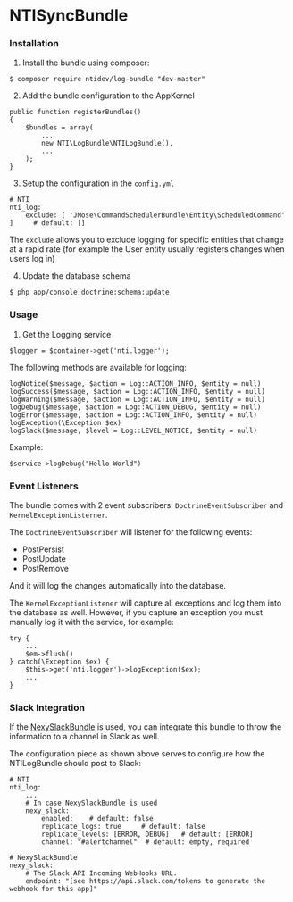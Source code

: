 # NTISyncBundle


### Installation

1. Install the bundle using composer:

```
$ composer require ntidev/log-bundle "dev-master"
```


2. Add the bundle configuration to the AppKernel


```
public function registerBundles()
{
    $bundles = array(
        ...
        new NTI\LogBundle\NTILogBundle(),
        ...
    );
}
```

3. Setup the configuration in the ``config.yml``

```
# NTI
nti_log:
    exclude: [ 'JMose\CommandSchedulerBundle\Entity\ScheduledCommand' ]     # default: []
```

The ``exclude`` allows you to exclude logging for specific entities that change at a rapid rate (for example the User entity usually registers changes when users log in)

4. Update the database schema

```
$ php app/console doctrine:schema:update
```


### Usage

1. Get the Logging service

```
$logger = $container->get('nti.logger');
```

The following methods are available for logging:

```
logNotice($message, $action = Log::ACTION_INFO, $entity = null)
logSuccess($message, $action = Log::ACTION_INFO, $entity = null)
logWarning($message, $action = Log::ACTION_INFO, $entity = null) 
logDebug($message, $action = Log::ACTION_DEBUG, $entity = null)
logError($message, $action = Log::ACTION_INFO, $entity = null)    
logException(\Exception $ex) 
logSlack($message, $level = Log::LEVEL_NOTICE, $entity = null) 
```

Example:

```
$service->logDebug("Hello World")
```


### Event Listeners

The bundle comes with 2 event subscribers: ``DoctrineEventSubscriber`` and ``KernelExceptionListerner``.

The ``DoctrineEventSubscriber`` will listener for the following events:

* PostPersist
* PostUpdate
* PostRemove

And it will log the changes automatically into the database.

The ``KernelExceptionListener`` will capture all exceptions and log them into the database as well. However, if you capture an exception you must manually log it with the service, for example:

```
try {
    ...
    $em->flush()
} catch(\Exception $ex) {
    $this->get('nti.logger')->logException($ex);
    ...
}
```

### Slack Integration

If the [NexySlackBundle](https://github.com/nexylan/slack-bundle "https://github.com/nexylan/slack-bundle") is used, you can integrate this bundle to throw the information to a channel in Slack as well.

The configuration piece as shown above serves to configure how the NTILogBundle should post to Slack:

```
# NTI
nti_log:
    ...    
    # In case NexySlackBundle is used
    nexy_slack:
        enabled:    # default: false
        replicate_logs: true     # default: false
        replicate_levels: [ERROR, DEBUG]   # default: [ERROR]
        channel: "#alertchannel"  # default: empty, required
        
# NexySlackBundle
nexy_slack:
    # The Slack API Incoming WebHooks URL.
    endpoint: "[see https://api.slack.com/tokens to generate the webhook for this app]"
```